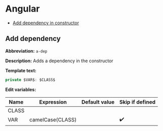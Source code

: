 # Angular

* [Add dependency in constructor](#add-dependency)

## Add dependency

**Abbreviation:** `a-dep`

**Description:** Adds a dependency in the constructor

**Template text:**
```typescript
private $VAR$: $CLASS$
```
**Edit variables:**

| Name  | Expression       | Default value | Skip if defined    |
|-------|------------------|---------------|--------------------|
| CLASS |                  |               |                    |
| VAR   | camelCase(CLASS) |               | :heavy_check_mark: |